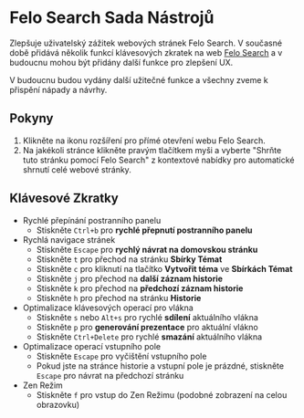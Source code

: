 # Felo Search Sada Nástrojů

Zlepšuje uživatelský zážitek webových stránek Felo Search. V současné době přidává několik funkcí klávesových zkratek na web [Felo Search](https://felo.ai) a v budoucnu mohou být přidány další funkce pro zlepšení UX.

V budoucnu budou vydány další užitečné funkce a všechny zveme k přispění nápady a návrhy.

## Pokyny

1. Klikněte na ikonu rozšíření pro přímé otevření webu Felo Search.
2. Na jakékoli stránce klikněte pravým tlačítkem myši a vyberte "Shrňte tuto stránku pomocí Felo Search" z kontextové nabídky pro automatické shrnutí celé webové stránky.

## Klávesové Zkratky

- Rychlé přepínání postranního panelu
  - Stiskněte `Ctrl+b` pro **rychlé přepnutí postranního panelu**
- Rychlá navigace stránek
  - Stiskněte `Escape` pro **rychlý návrat na domovskou stránku**
  - Stiskněte `t` pro přechod na stránku **Sbírky Témat**
  - Stiskněte `c` pro kliknutí na tlačítko **Vytvořit téma** ve **Sbírkách Témat**
  - Stiskněte `j` pro přechod na **další záznam historie**
  - Stiskněte `k` pro přechod na **předchozí záznam historie**
  - Stiskněte `h` pro přechod na stránku **Historie**
- Optimalizace klávesových operací pro vlákna
  - Stiskněte `s` nebo `Alt+s` pro rychlé **sdílení** aktuálního vlákna
  - Stiskněte `p` pro **generování prezentace** pro aktuální vlákno
  - Stiskněte `Ctrl+Delete` pro rychlé **smazání** aktuálního vlákna
- Optimalizace operací vstupního pole
  - Stiskněte `Escape` pro vyčištění vstupního pole
  - Pokud jste na stránce historie a vstupní pole je prázdné, stiskněte `Escape` pro návrat na předchozí stránku
- Zen Režim
  - Stiskněte `f` pro vstup do Zen Režimu (podobné zobrazení na celou obrazovku)